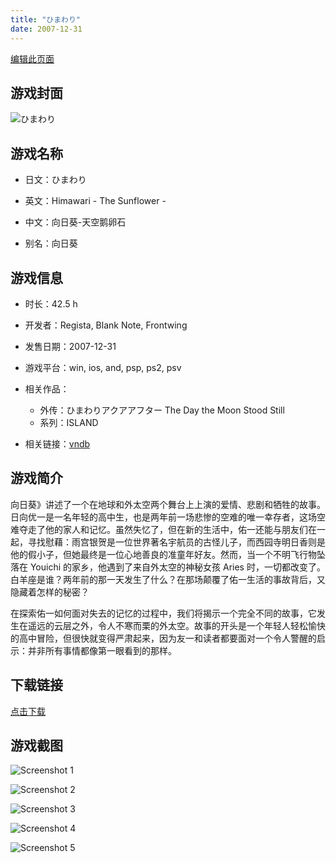 ```yaml
---
title: "ひまわり"
date: 2007-12-31
---
```

[编辑此页面](https://github.com/ACG-3/ADV3-source/blob/main/source/_posts/%E3%81%B2%E3%81%BE%E3%82%8F%E3%82%8A.md)

## 游戏封面

![ひまわり](https%3A//pan.timero.xyz/onedrive/img_lib_001/%E3%81%B2%E3%81%BE%E3%82%8F%E3%82%8A_cover.avif)


## 游戏名称

- 日文：ひまわり
- 英文：Himawari - The Sunflower -
- 中文：向日葵-天空鹅卵石

- 别名：向日葵


## 游戏信息

- 时长：42.5 h
- 开发者：Regista, Blank Note, Frontwing
- 发售日期：2007-12-31
- 游戏平台：win, ios, and, psp, ps2, psv
- 相关作品：
   - 外传：ひまわりアクアアフター The Day the Moon Stood Still
   - 系列：ISLAND

- 相关链接：[vndb](https://vndb.org/v210)


## 游戏简介

向日葵》讲述了一个在地球和外太空两个舞台上上演的爱情、悲剧和牺牲的故事。日向优一是一名年轻的高中生，也是两年前一场悲惨的空难的唯一幸存者，这场空难夺走了他的家人和记忆。虽然失忆了，但在新的生活中，佑一还能与朋友们在一起，寻找慰藉：雨宫银贺是一位世界著名宇航员的古怪儿子，而西园寺明日香则是他的假小子，但她最终是一位心地善良的准童年好友。然而，当一个不明飞行物坠落在 Youichi 的家乡，他遇到了来自外太空的神秘女孩 Aries 时，一切都改变了。白羊座是谁？两年前的那一天发生了什么？在那场颠覆了佑一生活的事故背后，又隐藏着怎样的秘密？

在探索佑一如何面对失去的记忆的过程中，我们将揭示一个完全不同的故事，它发生在遥远的云层之外，令人不寒而栗的外太空。故事的开头是一个年轻人轻松愉快的高中冒险，但很快就变得严肃起来，因为友一和读者都要面对一个令人警醒的启示：并非所有事情都像第一眼看到的那样。




## 下载链接

[点击下载](https://pan.timero.xyz/onedrive/adv_lib_001/%E3%81%B2%E3%81%BE%E3%82%8F%E3%82%8A)


## 游戏截图


![Screenshot 1](https%3A//pan.timero.xyz/onedrive/img_lib_001/%E3%81%B2%E3%81%BE%E3%82%8F%E3%82%8A_Screenshot_1.avif)

![Screenshot 2](https%3A//pan.timero.xyz/onedrive/img_lib_001/%E3%81%B2%E3%81%BE%E3%82%8F%E3%82%8A_Screenshot_2.avif)

![Screenshot 3](https%3A//pan.timero.xyz/onedrive/img_lib_001/%E3%81%B2%E3%81%BE%E3%82%8F%E3%82%8A_Screenshot_3.avif)

![Screenshot 4](https%3A//pan.timero.xyz/onedrive/img_lib_001/%E3%81%B2%E3%81%BE%E3%82%8F%E3%82%8A_Screenshot_4.avif)

![Screenshot 5](https%3A//pan.timero.xyz/onedrive/img_lib_001/%E3%81%B2%E3%81%BE%E3%82%8F%E3%82%8A_Screenshot_5.avif)

